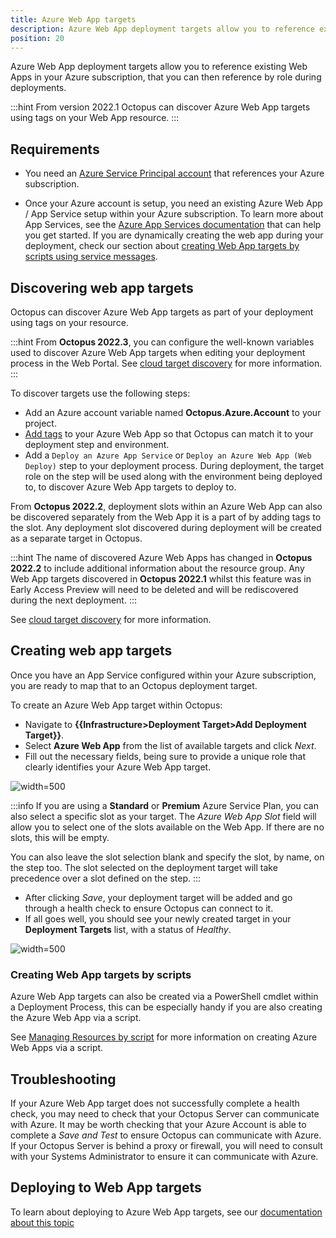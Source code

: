 ```yaml
---
title: Azure Web App targets
description: Azure Web App deployment targets allow you to reference existing Web Apps in your Azure subscription, that you can then reference by role during deployments.
position: 20
---
```


Azure Web App deployment targets allow you to reference existing Web Apps in your Azure subscription, that you can then reference by role during deployments.

:::hint
From version 2022.1 Octopus can discover Azure Web App targets using tags on your Web App resource.
:::

## Requirements

- You need an [Azure Service Principal account](/docs/infrastructure/accounts/azure/index.md#azure-service-principal) that references your Azure subscription.

- Once your Azure account is setup, you need an existing Azure Web App / App Service setup within your Azure subscription. To learn more about App Services, see the [Azure App Services documentation](https://docs.microsoft.com/en-us/azure/app-service/) that can help you get started. If you are dynamically creating the web app during your deployment, check our section about [creating Web App targets by scripts using service messages](#creating-web-app-targets-by-scripts).

## Discovering web app targets

Octopus can discover Azure Web App targets as part of your deployment using tags on your resource.

:::hint
From **Octopus 2022.3**, you can configure the well-known variables used to discover Azure Web App targets when editing your deployment process in the Web Portal. See [cloud target discovery](/docs/infrastructure/deployment-targets/cloud-target-discovery/index.md) for more information.
:::

To discover targets use the following steps:

- Add an Azure account variable named **Octopus.Azure.Account** to your project.
- [Add tags](/docs/infrastructure/deployment-targets/cloud-target-discovery/index.md#tag-cloud-resources) to your Azure Web App so that Octopus can match it to your deployment step and environment.
- Add a `Deploy an Azure App Service` or `Deploy an Azure Web App (Web Deploy)` step to your deployment process. During deployment, the target role on the step will be used along with the environment being deployed to, to discover Azure Web App targets to deploy to.

From **Octopus 2022.2**, deployment slots within an Azure Web App can also be discovered separately from the Web App it is a part of by adding tags to the slot. Any deployment slot discovered during deployment will be created as a separate target in Octopus.

:::hint
The name of discovered Azure Web Apps has changed in **Octopus 2022.2** to include additional information about the resource group. Any Web App targets discovered in **Octopus 2022.1** whilst this feature was in Early Access Preview will need to be deleted and will be rediscovered during the next deployment.
:::

See [cloud target discovery](/docs/infrastructure/deployment-targets/cloud-target-discovery/index.md) for more information.

## Creating web app targets

Once you have an App Service configured within your Azure subscription, you are ready to map that to an Octopus deployment target.

To create an Azure Web App target within Octopus:

- Navigate to **{{Infrastructure>Deployment Target>Add Deployment Target}}**.
- Select **Azure Web App** from the list of available targets and click _Next_.
- Fill out the necessary fields, being sure to provide a unique role that clearly identifies your Azure Web App target.

![](create-azure-web-app-target.png "width=500")

:::info
If you are using a **Standard** or **Premium** Azure Service Plan, you can also select a specific slot as your target.
The _Azure Web App Slot_ field will allow you to select one of the slots available on the Web App. If there are no slots, this will be empty.

You can also leave the slot selection blank and specify the slot, by name, on the step too. The slot selected on the deployment target will take precedence over a slot defined on the step.
:::

- After clicking _Save_, your deployment target will be added and go through a health check to ensure Octopus can connect to it.
- If all goes well, you should see your newly created target in your **Deployment Targets** list, with a status of _Healthy_.

![](deployment-targets-web-app-healthy.png "width=500")

### Creating Web App targets by scripts

Azure Web App targets can also be created via a PowerShell cmdlet within a Deployment Process, this can be especially handy if you are also creating the Azure Web App via a script.

See [Managing Resources by script](/docs/infrastructure/deployment-targets/dynamic-infrastructure/index.md) for more information on creating Azure Web Apps via a script.

## Troubleshooting

If your Azure Web App target does not successfully complete a health check, you may need to check that your Octopus Server can communicate with Azure. It may be worth checking that your Azure Account is able to complete a _Save and Test_ to ensure Octopus can communicate with Azure. If your Octopus Server is behind a proxy or firewall, you will need to consult with your Systems Administrator to ensure it can communicate with Azure.

## Deploying to Web App targets

To learn about deploying to Azure Web App targets, see our [documentation about this topic](/docs/deployments/azure/deploying-a-package-to-an-azure-web-app/index.md)
